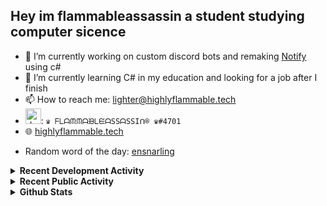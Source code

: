 ## Hey im flammableassassin a student studying computer sicence

- 🔭 I’m currently working on custom discord bots and remaking [Notify](https://github.com/flamableassassin/notify) using c#
- 🌱  I’m currently learning C# in my education and looking for a job after I finish
- 📫 How to reach me: [lighter@highlyflammable.tech](mailto:lighter@highlyflammable.tech?subject=Hello)
- <img src="https://discord.com/assets/2c21aeda16de354ba5334551a883b481.png" alt="drawing" width="25"/>: `♛ ᖴᒪᗩᙏᙏᗩᙖᒪᙓᗩSSᗩSSIᑎ® ♛#4701`
- 🌐 [highlyflammable.tech](https://highlyflammable.tech)

<!--START_SECTION:randomWord-->
- Random word of the day: [ensnarling](https://www.wordnik.com/words/ensnarling)
<!--END_SECTION:randomWord-->

<details>
  <summary><b>Recent Development Activity</b></summary>
    <br>
  Currently broken cause it was using all of my cpu
  <!--START_SECTION:waka-->
```text
unity   4 mins          █████████████████████████   100.00 % 
```
<!--END_SECTION:waka-->

</details>

<details>
  <summary><b>Recent Public Activity</b></summary>
    <br>

  <!--START_SECTION:activity-->
1. 🗣 Commented on [#21](https://github.com/project-blurple/blurple-hammer/issues/21) in [project-blurple/blurple-hammer](https://github.com/project-blurple/blurple-hammer)
2. 🗣 Commented on [#12](https://github.com/codedtogether/chip/issues/12) in [codedtogether/chip](https://github.com/codedtogether/chip)
3. ❗️ Reopened issue [#2698](https://github.com/discord/discord-api-docs/issues/2698) in [discord/discord-api-docs](https://github.com/discord/discord-api-docs)
4. ❗️ Closed issue [#2698](https://github.com/discord/discord-api-docs/issues/2698) in [discord/discord-api-docs](https://github.com/discord/discord-api-docs)
5. 🗣 Commented on [#1148](https://github.com/abalabahaha/eris/issues/1148) in [abalabahaha/eris](https://github.com/abalabahaha/eris)
  <!--END_SECTION:activity-->

</details>

<details>
  <summary><b>Github Stats</b></summary>
    <br>

  ![My stats](https://github-readme-stats.vercel.app/api?username=flamableassassin&count_private=true&show_icons=true&theme=radical&title_color=88ff59)

</details>
